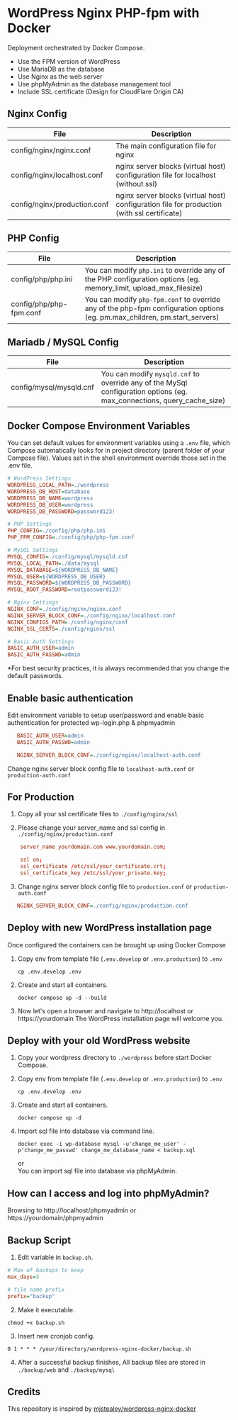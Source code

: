 # WordPress Nginx PHP-fpm with Docker

Deployment orchestrated by Docker Compose.

- Use the FPM version of WordPress
- Use MariaDB as the database
- Use Nginx as the web server
- Use phpMyAdmin as the database management tool
- Include SSL certificate (Design for CloudFlare Origin CA)


## Nginx Config

| File  | Description |
| ------------- | ------------- |
| config/nginx/nginx.conf | The main configuration file for nginx  |
| config/nginx/localhost.conf | nginx server blocks (virtual host) configuration file for localhost (without ssl)  |
| config/nginx/production.conf | nginx server blocks (virtual host) configuration file for production (with ssl certificate) |

## PHP Config

| File  | Description |
| ------------- | ------------- |
| config/php/php.ini | You can modify `php.ini` to override any of the PHP configuration options (eg. memory_limit, upload_max_filesize) |
| config/php/php-fpm.conf | You can modify `php-fpm.conf` to override any of the php-fpm configuration options (eg. pm.max_children, pm.start_servers) |

## Mariadb / MySQL Config

 File  | Description |
| ------------- | ------------- |
| config/mysql/mysqld.cnf | You can modify `mysqld.cnf` to override any of the MySql configuration options (eg. max_connections, query_cache_size)  |

## Docker Compose Environment Variables

You can set default values for environment variables using a `.env` file, which Compose automatically looks for in project directory (parent folder of your Compose file). Values set in the shell environment override those set in the .env file.



```ini
# WordPress Settings
WORDPRESS_LOCAL_PATH=./wordpress
WORDPRESS_DB_HOST=database
WORDPRESS_DB_NAME=wordpress
WORDPRESS_DB_USER=wordpress
WORDPRESS_DB_PASSWORD=password123!

# PHP Settings
PHP_CONFIG=./config/php/php.ini
PHP_FPM_CONFIG=./config/php/php-fpm.conf

# MySQL Settings
MYSQL_CONFIG=./config/mysql/mysqld.cnf
MYSQL_LOCAL_PATH=./data/mysql
MYSQL_DATABASE=${WORDPRESS_DB_NAME}
MYSQL_USER=${WORDPRESS_DB_USER}
MYSQL_PASSWORD=${WORDPRESS_DB_PASSWORD}
MYSQL_ROOT_PASSWORD=rootpassword123!

# Nginx Settings
NGINX_CONF=./config/nginx/nginx.conf
NGINX_SERVER_BLOCK_CONF=./config/nginx/localhost.conf
NGINX_CONFIGS_PATH=./config/nginx/conf
NGINX_SSL_CERTS=./config/nginx/ssl

# Basic Auth Settings
BASIC_AUTH_USER=admin
BASIC_AUTH_PASSWD=admin

```
*For best security practices, it is always recommended that you change the default passwords.
## Enable basic authentication
Edit environment variable to setup user/password and enable basic authentication for protected wp-login.php & phpmyadmin


```ini
   BASIC_AUTH_USER=admin
   BASIC_AUTH_PASSWD=admin

   NGINX_SERVER_BLOCK_CONF=./config/nginx/localhost-auth.conf
```
Change nginx server block config file to `localhost-auth.conf` or `production-auth.conf`

## For Production
1. Copy all your ssl certificate files to `./config/nginx/ssl`

2. Please change your server_name and ssl config in `./config/nginx/production.conf`
```conf
    server_name yourdomain.com www.yourdomain.com;

    ssl on;
    ssl_certificate /etc/ssl/your_certificate.crt;
    ssl_certificate_key /etc/ssl/your_private.key;
```
3. Change nginx server block config file to `production.conf` or `production-auth.conf`
```ini
   NGINX_SERVER_BLOCK_CONF=./config/nginx/production.conf
```

## Deploy with new WordPress installation page

Once configured the containers can be brought up using Docker Compose

1. Copy env from template file (`.env.develop` or `.env.production`) to `.env`

   ```console
   cp .env.develop .env
   ```

2. Create and start all containers.

   ```console
   docker compose up -d --build
   ```
3. Now let's open a browser and navigate to ‌http://localhost or https://yourdomain The WordPress installation page will welcome you.

## Deploy with your old WordPress website 
1. Copy your wordpress directory to `./wordpress` before start Docker Compose.
2. Copy env from template file (`.env.develop` or `.env.production`) to `.env`

   ```console
   cp .env.develop .env
   ```

3. Create and start all containers.

   ```console
   docker compose up -d
   ```
4. Import sql file into database via command line. 
   ```console
   docker exec -i wp-database mysql -u'change_me_user' -p'change_me_passwd' change_me_database_name < backup.sql
   ```

   or \
   You can import sql file into database via phpMyAdmin.

## How can I access and log into phpMyAdmin?
Browsing to http://localhost/phpmyadmin or https://yourdomain/phpmyadmin

## Backup Script
1. Edit variable in `backup.sh`.
```ini
# Max of backups to keep
max_days=3

# file name prefix
prefix="backup"
```
2. Make it executable.
```console
chmod +x backup.sh
```
3. Insert new cronjob config.
```console
0 1 * * * /your/directory/wordpress-nginx-docker/backup.sh
```
4. After a successful backup finishes, All backup files are stored in `./backup/web` and `./backup/mysql`


## Credits

This repository is inspired by [mjstealey/wordpress-nginx-docker](https://github.com/mjstealey/wordpress-nginx-docker)

